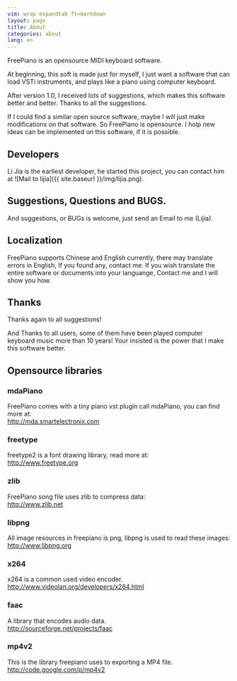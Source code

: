 ```yaml
---
vim: wrap expandtab ft=markdown
layout: page
title: About
categories: about
lang: en
---
```


FreePiano is an opensource MIDI keyboard software.

At beginning, this soft is made just for myself, I just want a software that can load VSTi instruments, and plays like a piano using computer keyboard.

After version 1.0, I received lots of suggestions, which makes this software better and better. Thanks to all the suggestions.

If I could find a similar open source software, maybe I will just make modifications on that software. So FreePiano is opensource. I holp new ideas can be implemented on this software, if it is possible.

## Developers

Li Jia is the earliest developer, he started this project, you can contact him at 
![Mail to lijia]({{ site.baseurl }}/img/lijia.png).


## Suggestions, Questions and BUGS.

And suggestions, or BUGs is welcome, just send an Email to me (Lijia).


## Localization

FreePiano supports Chinese and English currently, there may translate errors in English, If you found any, contact me. If you wish translate the entire software or documents into your languange, Contact me and I will show you how.


## Thanks

Thanks again to all suggestions!

And Thanks to all users, some of them have been played computer keyboard music more than 10 years! Your insisted is the power that I make this software better.

## Opensource libraries

### mdaPiano
FreePiano comes with a tiny piano vst plugin call mdaPiano, you can find more at:<br>
<http://mda.smartelectronix.com>

### freetype
freetype2 is a font drawing library, read more at:<br>
<http://www.freetype.org>

### zlib
FreePiano song file uses zlib to compress data:<br>
<http://www.zlib.net>

### libpng
All image resources in freepiano is png, libpng is used to read these images:<br>
<http://www.libpng.org>

### x264
x264 is a common used video encoder.<br>
<http://www.videolan.org/developers/x264.html>

### faac
A library that encodes audio data.<br>
<http://sourceforge.net/projects/faac>

### mp4v2
This is the library freepiano uses to exporting a MP4 file.<br>
<http://code.google.com/p/mp4v2>
